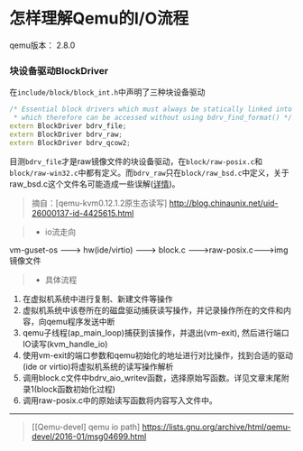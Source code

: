 # 怎样理解Qemu的I/O流程
qemu版本： 2.8.0
### 块设备驱动BlockDriver

在`include/block/block_int.h`中声明了三种块设备驱动
```cpp
/* Essential block drivers which must always be statically linked into qemu, and
 * which therefore can be accessed without using bdrv_find_format() */
extern BlockDriver bdrv_file;
extern BlockDriver bdrv_raw;
extern BlockDriver bdrv_qcow2;
```
目测`bdrv_file`才是raw镜像文件的块设备驱动，在`block/raw-posix.c`和`block/raw-win32.c`中都有定义。而`bdrv_raw`只在`block/raw_bsd.c`中定义，关于raw_bsd.c这个文件名可能造成一些误解([详情](https://lists.gnu.org/archive/html/qemu-devel/2016-12/msg00286.html))。


>  摘自：[qemu-kvm0.12.1.2原生态读写] http://blog.chinaunix.net/uid-26000137-id-4425615.html

> * io流走向
>
vm-guset-os ---> hw(ide/virtio) ---> block.c --->raw-posix.c--->img镜像文件
> * 具体流程
>
1. 在虚拟机系统中进行复制、新建文件等操作
2. 虚拟机系统中该卷所在的磁盘驱动捕获读写操作，并记录操作所在的文件和内容，向qemu程序发送中断
3. qemu子线程(ap_main_loop)捕获到该操作，并退出(vm-exit), 然后进行端口IO读写(kvm_handle_io)
4. 使用vm-exit的端口参数和qemu初始化的地址进行对比操作，找到合适的驱动(ide or virtio)将虚拟机系统的读写操作解析
5. 调用block.c文件中bdrv_aio_writev函数，选择原始写函数。详见文章末尾附录1(block函数初始化过程)
6. 调用raw-posix.c中的原始读写函数将内容写入文件中。


---

> [[Qemu-devel] qemu io path] https://lists.gnu.org/archive/html/qemu-devel/2016-01/msg04699.html